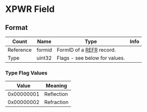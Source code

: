 XPWR Field
==========

## Format

Count | Name | Type | Info
------|------|------|-----
 | Reference | formid | FormID of a [REFR](../REFR.md) record.
 | Type | uint32 | Flags - see below for values.
 
### Type Flag Values

Value | Meaning
------|--------
0x00000001 | Reflection
0x00000002 | Refraction
